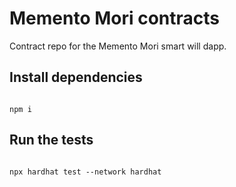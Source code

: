 # Memento Mori contracts

Contract repo for the Memento Mori smart will dapp.

## Install dependencies
```shell

npm i

```

## Run the tests
```shell

npx hardhat test --network hardhat

```
